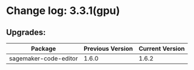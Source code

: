 # Change log: 3.3.1(gpu)

## Upgrades: 

Package | Previous Version | Current Version
---|---|---
sagemaker-code-editor|1.6.0|1.6.2
